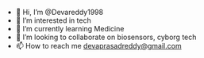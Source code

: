 - 👋 Hi, I’m @Devareddy1998
- 👀 I’m interested in tech
- 🌱 I’m currently learning Medicine 
- 💞️ I’m looking to collaborate on biosensors, cyborg tech 
- 📫 How to reach me devaprasadreddy@gmail.com

<!---
Devareddy1998/Devareddy1998 is a ✨ special ✨ repository because its `README.md` (this file) appears on your GitHub profile.
You can click the Preview link to take a look at your changes.
--->
